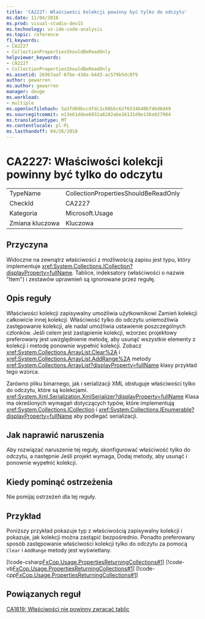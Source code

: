 ```yaml
---
title: 'CA2227: Właściwości kolekcji powinny być tylko do odczytu'
ms.date: 11/04/2016
ms.prod: visual-studio-dev15
ms.technology: vs-ide-code-analysis
ms.topic: reference
f1_keywords:
- CA2227
- CollectionPropertiesShouldBeReadOnly
helpviewer_keywords:
- CA2227
- CollectionPropertiesShouldBeReadOnly
ms.assetid: 26967aaf-6fbe-438a-b4d3-ac579b5dc0f9
author: gewarren
ms.author: gewarren
manager: douge
ms.workload:
- multiple
ms.openlocfilehash: 5a3fd69bccdfdc1c08bbc62f6534b40b746d6d49
ms.sourcegitcommit: e13e61ddea6032a8282abe16131d9e136a927984
ms.translationtype: MT
ms.contentlocale: pl-PL
ms.lasthandoff: 04/26/2018
---
```

# <a name="ca2227-collection-properties-should-be-read-only"></a>CA2227: Właściwości kolekcji powinny być tylko do odczytu
|||
|-|-|
|TypeName|CollectionPropertiesShouldBeReadOnly|
|CheckId|CA2227|
|Kategoria|Microsoft.Usage|
|Zmiana kluczowa|Kluczowa|

## <a name="cause"></a>Przyczyna
 Widoczne na zewnątrz właściwości z możliwością zapisu jest typu, który implementuje <xref:System.Collections.ICollection?displayProperty=fullName>. Tablice, indeksatory (właściwości o nazwie "Item") i zestawów uprawnień są ignorowane przez regułę.

## <a name="rule-description"></a>Opis reguły
 Właściwości kolekcji zapisywalny umożliwia użytkownikowi Zamień kolekcji całkowicie innej kolekcji. Właściwość tylko do odczytu uniemożliwia zastępowanie kolekcji, ale nadal umożliwia ustawienie poszczególnych członków. Jeśli celem jest zastąpienie kolekcji, wzorzec projektowy preferowany jest uwzględnienie metodę, aby usunąć wszystkie elementy z kolekcji i metodę ponownie wypełnić kolekcji. Zobacz <xref:System.Collections.ArrayList.Clear%2A> i <xref:System.Collections.ArrayList.AddRange%2A> metody <xref:System.Collections.ArrayList?displayProperty=fullName> klasy przykład tego wzorca.

 Zarówno pliku binarnego, jak i serializacji XML obsługuje właściwości tylko do odczytu, które są kolekcjami. <xref:System.Xml.Serialization.XmlSerializer?displayProperty=fullName> Klasa ma określonych wymagań dotyczących typów, które implementują <xref:System.Collections.ICollection> i <xref:System.Collections.IEnumerable?displayProperty=fullName> aby podlegać serializacji.

## <a name="how-to-fix-violations"></a>Jak naprawić naruszenia
 Aby rozwiązać naruszenie tej reguły, skonfigurować właściwość tylko do odczytu, a następnie Jeśli projekt wymaga, Dodaj metody, aby usunąć i ponownie wypełnić kolekcji.

## <a name="when-to-suppress-warnings"></a>Kiedy pominąć ostrzeżenia
 Nie pomijaj ostrzeżeń dla tej reguły.

## <a name="example"></a>Przykład
 Poniższy przykład pokazuje typ z właściwością zapisywalny kolekcji i pokazuje, jak kolekcji można zastąpić bezpośrednio. Ponadto preferowany sposób zastępowanie właściwości kolekcji tylko do odczytu za pomocą `Clear` i `AddRange` metody jest wyświetlany.

 [!code-csharp[FxCop.Usage.PropertiesReturningCollections#1](../code-quality/codesnippet/CSharp/ca2227-collection-properties-should-be-read-only_1.cs)]
 [!code-vb[FxCop.Usage.PropertiesReturningCollections#1](../code-quality/codesnippet/VisualBasic/ca2227-collection-properties-should-be-read-only_1.vb)]
 [!code-cpp[FxCop.Usage.PropertiesReturningCollections#1](../code-quality/codesnippet/CPP/ca2227-collection-properties-should-be-read-only_1.cpp)]

## <a name="related-rules"></a>Powiązanych reguł
 [CA1819: Właściwości nie powinny zwracać tablic](../code-quality/ca1819-properties-should-not-return-arrays.md)